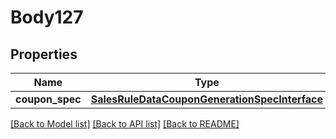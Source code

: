 # Body127

## Properties
Name | Type | Description | Notes
------------ | ------------- | ------------- | -------------
**coupon_spec** | [**SalesRuleDataCouponGenerationSpecInterface**](SalesRuleDataCouponGenerationSpecInterface.md) |  | 

[[Back to Model list]](../README.md#documentation-for-models) [[Back to API list]](../README.md#documentation-for-api-endpoints) [[Back to README]](../README.md)


